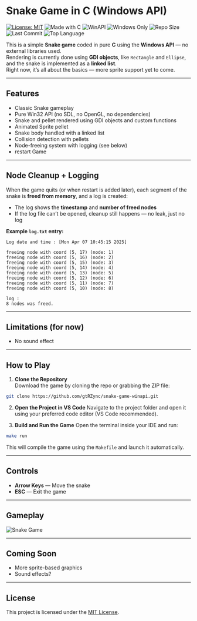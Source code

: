 # Snake Game in C (Windows API)

[![License: MIT](https://img.shields.io/badge/License-MIT-yellow.svg)](LICENSE)
![Made with C](https://img.shields.io/badge/Made%20with-C-00599C.svg)
![WinAPI](https://img.shields.io/badge/WinAPI-Native-blue.svg)
![Windows Only](https://img.shields.io/badge/Windows-Only-red.svg?logo=windows&logoColor=white)
![Repo Size](https://img.shields.io/github/repo-size/gtrZync/snake-game-winapi?color=orange)
![Last Commit](https://img.shields.io/github/last-commit/gtrZync/snake-game-winapi?color=ff69b4)
![Top Language](https://img.shields.io/github/languages/top/gtrZync/snake-game-winapi?color=gold)




This is a simple **Snake game** coded in pure **C** using the **Windows API** — no external libraries used.  
Rendering is currently done using **GDI objects**, like `Rectangle` and `Ellipse`, and the snake is implemented as a **linked list**.  
Right now, it’s all about the basics — more sprite support yet to come.

---

## Features

- Classic Snake gameplay
- Pure Win32 API (no SDL, no OpenGL, no dependencies)
- Snake and pellet rendered using GDI objects and custom functions
- Animated Sprite pellet
- Snake body handled with a linked list
- Collision detection with pellets
- Node-freeing system with logging (see below)
- restart Game

---

## Node Cleanup + Logging

When the game quits (or when restart is added later), each segment of the snake is **freed from memory**, and a log is created:

- The log shows the **timestamp** and **number of freed nodes**
- If the log file can’t be opened, cleanup still happens — no leak, just no log

**Example `log.txt` entry:**
```
Log date and time : [Mon Apr 07 10:45:15 2025]

freeing node with coord (5, 17) (node: 1)
freeing node with coord (5, 16) (node: 2)
freeing node with coord (5, 15) (node: 3)
freeing node with coord (5, 14) (node: 4)
freeing node with coord (5, 13) (node: 5)
freeing node with coord (5, 12) (node: 6)
freeing node with coord (5, 11) (node: 7)
freeing node with coord (5, 10) (node: 8)

log :
8 nodes was freed.
```

---

## Limitations (for now)

- No sound effect

---

## How to Play

1. **Clone the Repository**  
   Download the game by cloning the repo or grabbing the ZIP file:
```bash
git clone https://github.com/gtRZync/snake-game-winapi.git
```

2. **Open the Project in VS Code**
   Navigate to the project folder and open it using your preferred code editor (VS Code recommended).

3. **Build and Run the Game**
   Open the terminal inside your IDE and run:

```bash
make run
```

   This will compile the game using the `Makefile` and launch it automatically.


---

## Controls

- **Arrow Keys** — Move the snake
- **ESC** — Exit the game

---

## Gameplay

![Snake Game](resources/assets/screenshots/gameplay_v5.gif)  

---

## Coming Soon

- More sprite-based graphics
- Sound effects?

---

## License

This project is licensed under the [MIT License](LICENSE).
